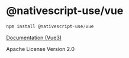 # @nativescript-use/vue

```javascript
npm install @nativescript-use/vue
```

[Documentation (Vue3)](https://nativescriptvueuse.netlify.app/)


Apache License Version 2.0
